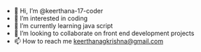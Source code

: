 - 👋 Hi, I’m @keerthana-17-coder
- 👀 I’m interested in coding
- 🌱 I’m currently learning java script
- 💞️ I’m looking to collaborate on front end development projects
- 📫 How to reach me keerthanagkrishna@gmail.com

<!---
keerthana-17-coder/keerthana-17-coder is a ✨ special ✨ repository because its `README.md` (this file) appears on your GitHub profile.
You can click the Preview link to take a look at your changes.
--->
